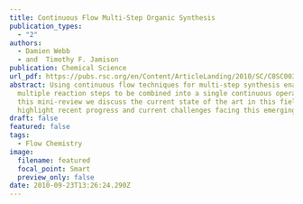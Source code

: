 ```yaml
---
title: Continuous Flow Multi-Step Organic Synthesis
publication_types:
  - "2"
authors:
  - Damien Webb
  - and  Timothy F. Jamison
publication: Chemical Science
url_pdf: https://pubs.rsc.org/en/Content/ArticleLanding/2010/SC/C0SC00381F
abstract: Using continuous flow techniques for multi-step synthesis enables
  multiple reaction steps to be combined into a single continuous operation. In
  this mini-review we discuss the current state of the art in this field and
  highlight recent progress and current challenges facing this emerging area.
draft: false
featured: false
tags:
  - Flow Chemistry
image:
  filename: featured
  focal_point: Smart
  preview_only: false
date: 2010-09-23T13:26:24.290Z
---
```

